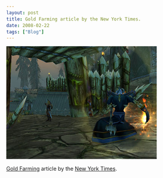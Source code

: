 ```yaml
---
layout: post
title: Gold Farming article by the New York Times.
date: 2008-02-22
tags: ["Blog"]
---
```


![](k3Im6rfOq5qcx30wAFlRGUNY_400.jpg)  

[Gold Farming](http://www.nytimes.com/2005/12/09/technology/09gaming.html?ex=1291784400&en=a723d0f8592dff2e&ei=5090&partner=rssuserland&emc=rss) article by the [New York Times](http://www.nytimes.com).